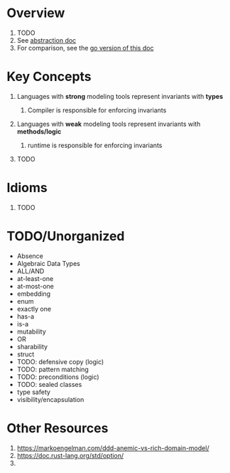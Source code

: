 # Overview
1. TODO
1. See [abstraction doc](./abstraction.md)
1. For comparison, see the [go version of this doc](../golang/modeling.md)


# Key Concepts
1. Languages with **strong** modeling tools represent invariants with **types**
    1. Compiler is responsible for enforcing invariants
1. Languages with **weak** modeling tools represent invariants with **methods/logic**
    1. runtime is responsible for enforcing invariants

1. TODO


# Idioms
1. TODO


# TODO/Unorganized
- Absence
- Algebraic Data Types
- ALL/AND
- at-least-one
- at-most-one
- embedding
- enum
- exactly one
- has-a
- is-a
- mutability
- OR
- sharability
- struct
- TODO: defensive copy (logic)
- TODO: pattern matching
- TODO: preconditions (logic)
- TODO: sealed classes
- type safety
- visibility/encapsulation

# Other Resources
1. https://markoengelman.com/ddd-anemic-vs-rich-domain-model/
1. https://doc.rust-lang.org/std/option/
1.